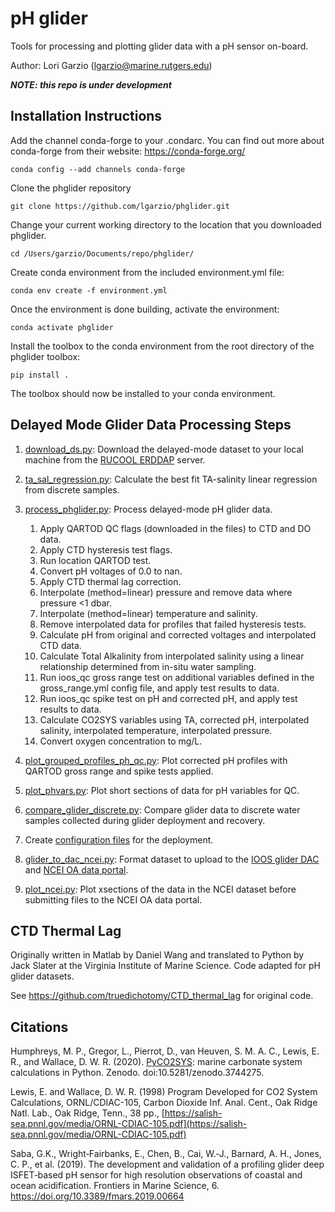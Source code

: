 # pH glider

Tools for processing and plotting glider data with a pH sensor on-board.

Author: Lori Garzio (lgarzio@marine.rutgers.edu)

**_NOTE: this repo is under development_**

## Installation Instructions
Add the channel conda-forge to your .condarc. You can find out more about conda-forge from their website: https://conda-forge.org/

`conda config --add channels conda-forge`

Clone the phglider repository

`git clone https://github.com/lgarzio/phglider.git`

Change your current working directory to the location that you downloaded phglider. 

`cd /Users/garzio/Documents/repo/phglider/`

Create conda environment from the included environment.yml file:

`conda env create -f environment.yml`

Once the environment is done building, activate the environment:

`conda activate phglider`

Install the toolbox to the conda environment from the root directory of the phglider toolbox:

`pip install .`

The toolbox should now be installed to your conda environment.

## Delayed Mode Glider Data Processing Steps
1. [download_ds.py](https://github.com/lgarzio/phglider/blob/master/delayed_analysis/download_ds.py): Download the delayed-mode dataset to your local machine from the [RUCOOL ERDDAP](http://slocum-data.marine.rutgers.edu/erddap/index.html) server.

2. [ta_sal_regression.py](https://github.com/lgarzio/phglider/blob/master/ta_equation/ta_sal_regression.py): Calculate the best fit TA-salinity linear regression from discrete samples.

3. [process_phglider.py](https://github.com/lgarzio/phglider/blob/master/delayed_analysis/process_phglider.py): Process delayed-mode pH glider data.
   1. Apply QARTOD QC flags (downloaded in the files) to CTD and DO data.
   2. Apply CTD hysteresis test flags.
   3. Run location QARTOD test.
   4. Convert pH voltages of 0.0 to nan.
   5. Apply CTD thermal lag correction.
   6. Interpolate (method=linear) pressure and remove data where pressure <1 dbar.
   7. Interpolate (method=linear) temperature and salinity.
   8. Remove interpolated data for profiles that failed hysteresis tests.
   9. Calculate pH from original and corrected voltages and interpolated CTD data.
   10. Calculate Total Alkalinity from interpolated salinity using a linear relationship determined from in-situ water sampling.
   11. Run ioos_qc gross range test on additional variables defined in the gross_range.yml config file, and apply test results to data.
   12. Run ioos_qc spike test on pH and corrected pH, and apply test results to data.
   13. Calculate CO2SYS variables using TA, corrected pH, interpolated salinity, interpolated temperature, interpolated pressure.
   14. Convert oxygen concentration to mg/L.

4. [plot_grouped_profiles_ph_qc.py](https://github.com/lgarzio/phglider/blob/master/plotting/plot_grouped_profiles_ph_qc.py): Plot corrected pH profiles with QARTOD gross range and spike tests applied.

5. [plot_phvars.py](https://github.com/lgarzio/phglider/blob/master/plotting/plot_phvars.py): Plot short sections of data for pH variables for QC.

6. [compare_glider_discrete.py](https://github.com/lgarzio/phglider/blob/master/delayed_analysis/compare_glider_discrete.py): Compare glider data to discrete water samples collected during glider deployment and recovery.

7. Create [configuration files](https://github.com/lgarzio/phglider/tree/master/config) for the deployment.

8. [glider_to_dac_ncei.py](https://github.com/lgarzio/phglider/blob/master/delayed_analysis/glider_to_dac_ncei.py): Format dataset to upload to the [IOOS glider DAC](https://gliders.ioos.us/) and [NCEI OA data portal](https://www.ncei.noaa.gov/access/ocean-carbon-acidification-data-system-portal/).

9. [plot_ncei.py](https://github.com/lgarzio/phglider/blob/master/plotting/plot_ncei.py): Plot xsections of the data in the NCEI dataset before submitting files to the NCEI OA data portal.

## CTD Thermal Lag

Originally written in Matlab by Daniel Wang and translated to Python by Jack Slater at the Virginia Institute of Marine Science. Code adapted for pH glider datasets.

See https://github.com/truedichotomy/CTD_thermal_lag for original code.

## Citations
Humphreys, M. P., Gregor, L., Pierrot, D., van Heuven, S. M. A. C., Lewis, E. R., and Wallace, D. W. R. (2020). [PyCO2SYS](https://pypi.org/project/PyCO2SYS/): marine carbonate system calculations in Python. Zenodo. doi:10.5281/zenodo.3744275.

Lewis, E. and Wallace, D. W. R. (1998) Program Developed for CO2 System Calculations, ORNL/CDIAC-105, Carbon Dioxide Inf. Anal. Cent., Oak Ridge Natl. Lab., Oak Ridge, Tenn., 38 pp., [https://salish-sea.pnnl.gov/media/ORNL-CDIAC-105.pdf](https://salish-sea.pnnl.gov/media/ORNL-CDIAC-105.pdf)

Saba, G.K., Wright‐Fairbanks, E., Chen, B., Cai, W.‐J., Barnard, A. H., Jones, C. P., et al. (2019). The development and validation of a profiling glider deep ISFET‐based pH sensor for high resolution observations of coastal and ocean acidification. Frontiers in Marine Science, 6. https://doi.org/10.3389/fmars.2019.00664